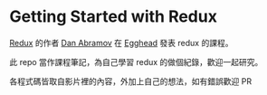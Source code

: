 Getting Started with Redux
=============

[Redux](http://redux.js.org/) 的作者 [Dan Abramov](https://twitter.com/dan_abramov?lang=zh-tw) 在 [Egghead](https://egghead.io/series/getting-started-with-redux) 發表 redux 的課程。

此 repo 當作課程筆記，為自己學習 redux 的做個紀錄，歡迎一起研究。

各程式碼皆取自影片裡的內容，外加上自己的想法，如有錯誤歡迎 PR
